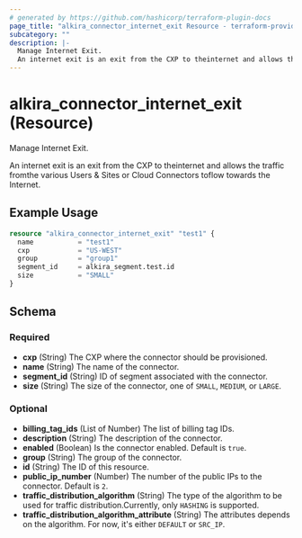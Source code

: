 ```yaml
---
# generated by https://github.com/hashicorp/terraform-plugin-docs
page_title: "alkira_connector_internet_exit Resource - terraform-provider-alkira"
subcategory: ""
description: |-
  Manage Internet Exit.
  An internet exit is an exit from the CXP to theinternet and allows the traffic fromthe various Users & Sites or Cloud Connectors toflow towards the Internet.
---
```


# alkira_connector_internet_exit (Resource)

Manage Internet Exit.

An internet exit is an exit from the CXP to theinternet and allows the traffic fromthe various Users & Sites or Cloud Connectors toflow towards the Internet.

## Example Usage

```terraform
resource "alkira_connector_internet_exit" "test1" {
  name           = "test1"
  cxp            = "US-WEST"
  group          = "group1"
  segment_id     = alkira_segment.test.id
  size           = "SMALL"
}
```

<!-- schema generated by tfplugindocs -->
## Schema

### Required

- **cxp** (String) The CXP where the connector should be provisioned.
- **name** (String) The name of the connector.
- **segment_id** (String) ID of segment associated with the connector.
- **size** (String) The size of the connector, one of `SMALL`, `MEDIUM`, or `LARGE`.

### Optional

- **billing_tag_ids** (List of Number) The list of billing tag IDs.
- **description** (String) The description of the connector.
- **enabled** (Boolean) Is the connector enabled. Default is `true`.
- **group** (String) The group of the connector.
- **id** (String) The ID of this resource.
- **public_ip_number** (Number) The number of the public IPs to the connector. Default is `2`.
- **traffic_distribution_algorithm** (String) The type of the algorithm to be used for traffic distribution.Currently, only `HASHING` is supported.
- **traffic_distribution_algorithm_attribute** (String) The attributes depends on the algorithm. For now, it's either `DEFAULT` or `SRC_IP`.


